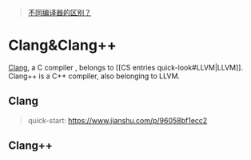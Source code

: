 > [不同编译器的区别？](https://www.zhihu.com/question/24873800)
# Clang&Clang++
[Clang](https://clang.llvm.org), a C compiler , belongs to [[CS entries quick-look#LLVM|LLVM]].
Clang++ is a C++ compiler, also belonging to LLVM.
	

## Clang

> quick-start: https://www.jianshu.com/p/96058bf1ecc2

## Clang++